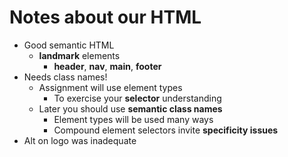 # Notes about our HTML

- Good semantic HTML
    - **landmark** elements 
        - **header**, **nav**, **main**, **footer**
- Needs class names!
    - Assignment will use element types
        - To exercise your **selector** understanding
    - Later you should use **semantic class names**
        - Element types will be used many ways
        - Compound element selectors invite **specificity issues**
- Alt on logo was inadequate

